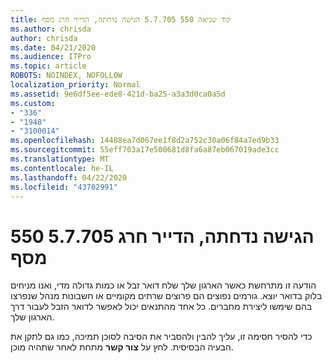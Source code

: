 ```yaml
---
title: קוד שגיאה 550 5.7.705 הגישה נדחתה, הדייר חרג מסף
ms.author: chrisda
author: chrisda
ms.date: 04/21/2020
ms.audience: ITPro
ms.topic: article
ROBOTS: NOINDEX, NOFOLLOW
localization_priority: Normal
ms.assetid: 9e6df5ee-ede8-421d-ba25-a3a3d0ca0a5d
ms.custom:
- "336"
- "1948"
- "3100014"
ms.openlocfilehash: 14488ea7d067ee1f8d2a752c30a06f84a7ed9b33
ms.sourcegitcommit: 55eff703a17e500681d8fa6a87eb067019ade3cc
ms.translationtype: MT
ms.contentlocale: he-IL
ms.lasthandoff: 04/22/2020
ms.locfileid: "43702991"
---
```

# <a name="550-57705-access-denied-tenant-has-exceeded-threshold"></a>550 5.7.705 הגישה נדחתה, הדייר חרג מסף

הודעה זו מתרחשת כאשר הארגון שלך שלח דואר זבל או כמות גדולה מדי, ואנו מניחים בלוק בדואר יוצא.
גורמים נפוצים הם פרוצים שרתים מקומיים או חשבונות מנהל שנפרצו בהם שימשו ליצירת מחברים. כל אחד מהתנאים יכול לאפשר לדואר הזבל לעבור דרך הארגון שלך.

כדי להסיר חסימה זו, עליך להבין ולהסביר את הסיבה לסוכן תמיכה, כמו גם לתקן את הבעיה הבסיסית.
לחץ על **צור קשר** מתחת לאחר שתהיה מוכן.

